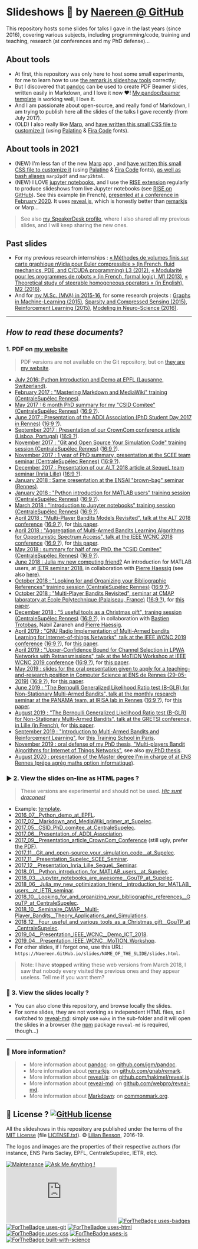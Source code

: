# Slideshows :notebook: by [Naereen @ GitHub](https://naereen.github.io/)

This repository hosts some slides for talks I gave in the last years (since 2016), covering various subjects, including programming/code, training and teaching, research (at conferences and my PhD defense)...

## About tools

- At first, this repository was only here to host some small experiments, for me to learn how to use [the remark.js slideshow tools](http://remarkjs.com/) correctly;
- But I discovered that [pandoc](http://pandoc.org/MANUAL.html) can be used to create PDF Beamer slides, written easily in Markdown, and I love it now :heart:! [My pandoc/beamer template](common/my.beamer) is working well, I love it.
- And I am passionate about open-source, and really fond of Markdown, I am trying to publish here all the slides of the talks I gave recently (from July 2017).
- (OLD) I also really like [Marp](https://yhatt.github.io/marp/), and [have written this small CSS file to customize it](common/marp-naereen.css) (using [Palatino](https://en.wikipedia.org/wiki/Palatino) & [Fira Code](https://github.com/tonsky/FiraCode/) fonts).

## About tools in 2021

- (NEW) I'm less fan of the new [Marp](https://Marp.app/) app , and [have written this small CSS file to customize it](common/marp-naereen-new.css) (using [Palatino](https://en.wikipedia.org/wiki/Palatino) & [Fira Code](https://github.com/tonsky/FiraCode/) fonts), [as well as bash aliases](https://github.com/Naereen/bin/commit/f58d10dc6eb7057a186e65e3d5b21e3b009b50f9) `marp2pdf` and `marp2html`.
- (NEW) I LOVE [jupyter notebooks](https://jupyter.org/), and I use the [RISE extension](https://rise.readthedocs.io/en/stable/) regularly to produce slideshows from live Jupyter notebooks (see [RISE on GitHub](https://github.com/damianavila/RISE)). See this example (in French), [presented at a conference in February 2020](https://github.com/Naereen/Tutoriel-notebooks-Jupyter-a-Didapro-8-Lille-fevrier-2020). It uses [reveal.js](https://revealjs.com/), which is honestly better than [remarkjs](http://remarkjs.com) or Marp...

> See also [my SpeakerDesk profile](https://speakerdeck.com/naereen), where I also shared all my previous slides, and I will keep sharing the new ones.

## Past slides
- For my previous research internships : [« Méthodes de volumes finis sur carte graphique nVidia pour Euler compressible » (in French, fluid mechanics, PDE, and C/CUDA programming) L3 (2012)](https://perso.crans.org/besson/slidesL3Maths12.pdf), [« Modularité pour les programmes de robots » (in French, formal logic), M1 (2013)](https://perso.crans.org/besson/slidesM1Info13.pdf), [« Theoretical study of steerable homogeneous operators » (in English), M2 (2016)](https://perso.crans.org/besson/slidesM2MVA16.pdf).
- And for [my M.Sc. (MVA) in 2015-16](https://perso.crans.org/besson/publis/mva-2016/), for some research projects : [Graphs in Machine-Learning (2015)](https://perso.crans.org/besson/publis/mva-2016/MVA_2015-16__GML_and_RL__Project__Lilian_Besson__Basile_Clement__Slides_19-01-16.en.pdf), [Sparsity and Compressed Sensing (2015)](https://perso.crans.org/besson/publis/mva-2016/MVA_2015-16__Compressed_Sensing__Project__Lilian_Besson__Slides.en.pdf), [Reinforcement Learning (2015)](https://perso.crans.org/besson/publis/mva-2016/MVA_2015-16__GML_and_RL__Project__Lilian_Besson__Basile_Clement__Slides_19-01-16.en.pdf), [Modeling in Neuro-Science (2016)](https://perso.crans.org/besson/publis/mva-2016/MVA_2015-16__Neuro-Sciences__Project__Lilian_Besson__Slides.en.pdf).

----

## *How to read these documents*?

### 1. PDF on [my website](https://perso.crans.org/besson/publis/slides/)
> PDF versions are not available on the Git repository, but on [they are my website](https://perso.crans.org/besson/publis/slides/).

- [July 2016: Python Introduction and Demo at EPFL (Lausanne, Switzerland)](https://perso.crans.org/besson/publis/slides/2016_07__Python_demo_at_EPFL/slides.pdf).
- [February 2017 : "Mastering Markdown and MediaWiki" training (CentraleSupélec Rennes)](https://perso.crans.org/besson/publis/slides/2017_02__Markdown_and_MediaWiki_primer_at_Supelec/slides.pdf).
- [May 2017 : 6 month PhD summary for my "CSID Comitee" (CentraleSupélec Rennes)](https://perso.crans.org/besson/publis/slides/2017_05__CSID_PhD_comitee_at_CentraleSupelec/slides.pdf) ([16:9 ?](https://perso.crans.org/besson/publis/slides/2017_05__CSID_PhD_comitee_at_CentraleSupelec/slides_169.pdf)).
- [June 2017 : Presentation of the ADDI Association (PhD Student Day 2017 in Rennes)](https://perso.crans.org/besson/publis/slides/2017_06__Presentation_of_ADDI_Association/slides.pdf) ([16:9 ?](https://perso.crans.org/besson/publis/slides/2017_06__Presentation_of_ADDI_Association/slides_169.pdf)).
- [September 2017 : Presentation of our CrownCom conference article (Lisboa, Portugal)](https://perso.crans.org/besson/publis/slides/2017_09__Presentation_article_CrownCom_Conference/slides.pdf) ([16:9 ?](https://perso.crans.org/besson/publis/slides/2017_09__Presentation_article_CrownCom_Conference/slides_169.pdf)).
- [November 2017 : "Git and Open Source Your Simulation Code" training session (CentraleSupélec Rennes)](https://perso.crans.org/besson/publis/slides/2017_11__Git_and_open-source_your_simulation_code__at_Supelec/slides.pdf) ([16:9 ?](https://perso.crans.org/besson/publis/slides/2017_11__Git_and_open-source_your_simulation_code__at_Supelec/slides_169.pdf)).
- [November 2017 : 1 year of PhD summary, presentation at the SCEE team seminar (CentraleSupélec Rennes)](https://perso.crans.org/besson/publis/slides/2017_11__Presentation_Supelec_SCEE_Seminar/slides.pdf) ([16:9 ?](https://perso.crans.org/besson/publis/slides/2017_11__Presentation_Supelec_SCEE_Seminar/slides_169.pdf)).
- [December 2017 : Presentation of our ALT 2018 article at SequeL team seminar (Inria Lille)](https://perso.crans.org/besson/publis/slides/2017_12__Presentation_Inria_Lille_SequeL_Seminar/slides.pdf) ([16:9 ?](https://perso.crans.org/besson/publis/slides/2017_12__Presentation_Inria_Lille_SequeL_Seminar/slides_169.pdf)).
- [January 2018 : Same presentation at the ENSAI "brown-bag" seminar (Rennes)](https://perso.crans.org/besson/publis/slides/2018_01__ENSAI_Seminar_BrownBag__Article_ALT2018/slides_169.pdf).
- [January 2018 : "Python introduction for MATLAB users" training session (CentraleSupélec Rennes)](https://perso.crans.org/besson/publis/slides/2018_01__Python_introduction_for_MATLAB_users__at_Supelec/slides.pdf) ([16:9 ?](https://perso.crans.org/besson/publis/slides/2018_01__Python_introduction_for_MATLAB_users__at_Supelec/slides.pdf)).
- [March 2018 : "Introduction to Jupyter notebooks" training session (CentraleSupélec Rennes)](https://perso.crans.org/besson/publis/slides/2018_03__Jupyter_notebooks_are_awesome__GouTP_at_Supelec/slides.pdf) ([16:9 ?](https://perso.crans.org/besson/publis/slides/2018_03__Jupyter_notebooks_are_awesome__GouTP_at_Supelec/slides_169.pdf)).
- [April 2018 : "Multi-Player Bandits Models Revisited", talk at the ALT 2018 conference](https://perso.crans.org/besson/publis/slides/2018_04__Presentation_at_ALT_2018_conference/slides.pdf) ([16:9 ?](https://perso.crans.org/besson/publis/slides/2018_04__Presentation_at_ALT_2018_conference/slides_169.pdf)), for [this paper](https://hal.inria.fr/hal-01629733).
- [April 2018 : "Aggregation of Multi-Armed Bandits Learning Algorithms for Opportunistic Spectrum Access", talk at the IEEE WCNC 2018 conference](https://perso.crans.org/besson/publis/slides/2018_04__Presentation_IEEE_WCNC/slides.pdf) ([16:9 ?](https://perso.crans.org/besson/publis/slides/2018_04__Presentation_IEEE_WCNC/slides_169.pdf)), for [this paper](https://hal.inria.fr/hal-01705292).
- [May 2018 : summary for half of my PhD, the "CSID Comitee" (CentraleSupélec Rennes)](https://perso.crans.org/besson/publis/slides/2018_05__CSID_2_PhD_comitee_at_CentraleSupelec/slides.pdf) ([16:9 ?](https://perso.crans.org/besson/publis/slides/2018_05__CSID_2_PhD_comitee_at_CentraleSupelec/slides_169.pdf)).
- [June 2018 : Julia my new computing friend?](https://perso.crans.org/besson/publis/slides/2018_06__Julia_my_new_optimization_friend__introduction_for_MATLAB_users__at_IETR_seminar/slides.pdf) An introduction for MATLAB users, at [IETR seminar 2018](https://seminar-ietr-18.sciencesconf.org/program), in collaboration with [Pierre Haessig](https://GitHub.com/pierre-haessig/) (see also [here](https://github.com/pierre-haessig/julia-presentation-ietr2018)).
- [October 2018 : "Looking for and Organizing your Bibliographic References" training session (CentraleSupélec Rennes)](https://perso.crans.org/besson/publis/slides/2018_10__Looking_for_and_organizing_your_bibliographic_references__GouTP_at_CentraleSupelec/slides.pdf) ([16:9 ?](https://perso.crans.org/besson/publis/slides/2018_10__Looking_for_and_organizing_your_bibliographic_references__GouTP_at_CentraleSupelec/slides_169.pdf)).
- [October 2018 : "Multi-Player Bandits Revisited", seminar at CMAP laboratory at École Polytechnique (Palaiseau, France)](https://perso.crans.org/besson/publis/slides/2018_10__Seminaire_CMAP__Multi-Player_Bandits__Theory_Applications_and_Simulations/slides.pdf) ([16:9 ?](https://perso.crans.org/besson/publis/slides/2018_10__Seminaire_CMAP__Multi-Player_Bandits__Theory_Applications_and_Simulations/slides_169.pdf)), for [this paper](https://hal.inria.fr/hal-01629733).
- [December 2018 : "5 useful tools as a Christmas gift", traning session (CentraleSupélec Rennes)](https://perso.crans.org/besson/publis/slides/2018_12__Four_useful_and_various_tools_as_a_Christmas_gift__GouTP_at_CentraleSupelec/slides.pdf) ([16:9 ?](https://perso.crans.org/besson/publis/slides/2018_12__Four_useful_and_various_tools_as_a_Christmas_gift__GouTP_at_CentraleSupelec/slides_169.pdf)), in collaboration with [Bastien Trotobas](https://github.com/BastienTr/), Nabil Zaraneh and [Pierre Haessig](http://pierreh.eu/).
- [April 2019 : "GNU Radio Implementation of Multi-Armed bandits Learning for Internet-of-things Networks", talk at the IEEE WCNC 2019 conference](https://perso.crans.org/besson/publis/slides/2019_04__Presentation_IEEE_WCNC__Demo_ICT_2018/slides.pdf) ([16:9 ?](https://perso.crans.org/besson/publis/slides/2019_04__Presentation_IEEE_WCNC__Demo_ICT_2018/slides_169.pdf)), for [this paper](https://hal.inria.fr/hal-02006825).
- [April 2019 : "Upper-Confidence Bound for Channel Selection in LPWA Networks with Retransmissions", talk at the MoTION Workshop at IEEE WCNC 2019 conference](https://perso.crans.org/besson/publis/slides/2019_04__Presentation_IEEE_WCNC__MoTION_Workshop/slides.pdf) ([16:9 ?](https://perso.crans.org/besson/publis/slides/2019_04__Presentation_IEEE_WCNC__MoTION_Workshop/slides_169.pdf)), for [this paper](https://hal.inria.fr/hal-02049824).
- [May 2019 : slides for the oral presentation given to apply for a teaching-and-research position in Computer Science at ENS de Rennes (29-05-2019)](https://perso.crans.org/besson/publis/slides/2019_05__Audition_AGPR__ENS_de_Rennes/slides.pdf) ([16:9 ?](https://perso.crans.org/besson/publis/slides/2019_05__Audition_AGPR__ENS_de_Rennes/slides_169.pdf)), for [this paper](https://hal.inria.fr/hal-02006471).
- [June 2019 : "The Bernoulli Generalized Likelihood Ratio test (B-GLR) for Non-Stationary Multi-Armed Bandits", talk at the monthly research seminar at the PANAMA team, at IRISA lab in Rennes](https://perso.crans.org/besson/publis/slides/2019_06__About_Bernoulli_GLRTest__Seminar_at_PANAMA_IRISA_Rennes/slides.pdf) ([16:9 ?](https://perso.crans.org/besson/publis/slides/2019_06__About_Bernoulli_GLRTest__Seminar_at_PANAMA_IRISA_Rennes/slides_169.pdf)), for [this paper](https://hal.inria.fr/hal-02006471).
- [August 2019 : "The Bernoulli Generalized Likelihood Ratio test (B-GLR) for Non-Stationary Multi-Armed Bandits", talk at the GRETSI conference, in Lille (in French)](https://perso.crans.org/besson/publis/slides/2019_08__Bernoulli_GLRTest_and_PieceWise-Stationary_Bandits__GRETSI_2019_Lille/slides.pdf), for [this paper](https://hal.inria.fr/hal-02006471).
- [September 2019 : "Introduction to Multi-Armed Bandits and Reinforcement Learning"](https://perso.crans.org/besson/publis/slides/2019_09__Tutorial_on_RL_and_MAB_at_Training_School_in_Paris/slides.pdf), for [this Training School in Paris](https://sites.google.com/view/mlc-training-school/program).
- [November 2019 : oral defense of my PhD thesis, "Multi-players Bandit Algorithms for Internet of Things Networks"](https://perso.crans.org/besson/publis/slides/2019_11__PhD_Defense__Multi-players_Bandit_Algorithms_for_Internet_of_Things_Networks/slides.pdf), see also [my PhD thesis](https://github.com/Naereen/phd-thesis/).
- [August 2020 : presentation of the Master degree I'm in charge of at ENS Rennes (prépa agrég maths option informatique)](https://perso.crans.org/besson/publis/slides/2020_08__Presentation_option_D_agreg_maths_ENS_Rennes/slides.pdf).

### :arrow_forward: 2. View the slides on-line as HTML pages ?
> These versions are experimental and should not be used.
> [*Hic sunt dracones!*](https://actuelmoyenage.wordpress.com/2017/08/24/hic-sunt-dracones-des-cartes-au-code-informatique/)

- Example: [template](https://Naereen.GitHub.io/slides/template/slides.html).
- [2016_07__Python_demo_at_EPFL](https://Naereen.GitHub.io/slides/2016_07__Python_demo_at_EPFL/slides.html).
- [2017_02__Markdown_and_MediaWiki_primer_at_Supelec](https://Naereen.GitHub.io/slides/2017_02__Markdown_and_MediaWiki_primer_at_Supelec/slides.html).
- [2017_05__CSID_PhD_comitee_at_CentraleSupelec](https://Naereen.GitHub.io/slides/2017_05__CSID_PhD_comitee_at_CentraleSupelec/slides.html).
- [2017_06__Presentation_of_ADDI_Association](https://Naereen.GitHub.io/slides/2017_06__Presentation_of_ADDI_Association/slides.html).
- [2017_09__Presentation_article_CrownCom_Conference](https://Naereen.GitHub.io/slides/2017_09__Presentation_article_CrownCom_Conference/) (still ugly, prefer [the PDF](https://perso.crans.org/besson/publis/slides/2017_09__Presentation_article_CrownCom_Conference/slides.pdf)).
- [2017_11__Git_and_open-source_your_simulation_code__at_Supelec](https://Naereen.GitHub.io/slides/2017_11__Git_and_open-source_your_simulation_code__at_Supelec/slides.html).
- [2017_11__Presentation_Supelec_SCEE_Seminar](https://Naereen.GitHub.io/slides/2017_11__Presentation_Supelec_SCEE_Seminar/slides.html).
- [2017_12__Presentation_Inria_Lille_SequeL_Seminar](https://Naereen.GitHub.io/slides/2017_12__Presentation_Inria_Lille_SequeL_Seminar/slides.html).
- [2018_01__Python_introduction_for_MATLAB_users__at_Supelec](https://Naereen.GitHub.io/slides/2018_01__Python_introduction_for_MATLAB_users__at_Supelec/slides.html).
- [2018_03__Jupyter_notebooks_are_awesome__GouTP_at_Supelec](https://Naereen.GitHub.io/slides/2018_03__Jupyter_notebooks_are_awesome__GouTP_at_Supelec/slides.html).
- [2018_06__Julia_my_new_optimization_friend__introduction_for_MATLAB_users__at_IETR_seminar](https://Naereen.GitHub.io/slides/2018_06__Julia_my_new_optimization_friend__introduction_for_MATLAB_users__at_IETR_seminar/slides.html).
- [2018_10__Looking_for_and_organizing_your_bibliographic_references__GouTP_at_CentraleSupelec](https://Naereen.GitHub.io/slides/2018_10__Looking_for_and_organizing_your_bibliographic_references__GouTP_at_CentraleSupelec/slides.html).
- [2018_10__Seminaire_CMAP__Multi-Player_Bandits__Theory_Applications_and_Simulations](https://Naereen.GitHub.io/slides/2018_10__Seminaire_CMAP__Multi-Player_Bandits__Theory_Applications_and_Simulations/slides.html).
- [2018_12__Four_useful_and_various_tools_as_a_Christmas_gift__GouTP_at_CentraleSupelec](https://Naereen.GitHub.io/slides/2018_12__Four_useful_and_various_tools_as_a_Christmas_gift__GouTP_at_CentraleSupelec/slides.html).
- [2019_04__Presentation_IEEE_WCNC__Demo_ICT_2018](https://Naereen.GitHub.io/slides/2019_04__Presentation_IEEE_WCNC__Demo_ICT_2018/slides.html).
- [2019_04__Presentation_IEEE_WCNC__MoTION_Workshop](https://Naereen.GitHub.io/slides/2019_04__Presentation_IEEE_WCNC__MoTION_Workshop/slides.html).
- For other slides, if I forgot one, use this URL: `https://Naereen.GitHub.io/slides/NAME_OF_THE_SLIDE/slides.html`.

> Note: I have **stopped** writing these web versions from March 2018, I saw that nobody every visited the previous ones and they appear useless. Tell me if you want them?

### :arrows_counterclockwise: 3. View the slides locally ?
- You can also clone this repository, and browse locally the slides.
- For some slides, they are not working as independent HTML files, so I switched to [reveal-md](https://github.com/webpro/reveal-md): simply use `make` in the sub-folder and it will open the slides in a browser (the [npm](https://www.npmjs.com/package/reveal-md) package `reveal-md` is required, though...)

----

### :information_desk_person: More information?
> - More information about [pandoc](http://pandoc.org/): on [github.com/jgm/pandoc](https://github.com/jgm/pandoc).
> - More information about [remarkjs](http://remarkjs.com/): on [github.com/gnab/remark](https://github.com/gnab/remark).
> - More information about [reveal.js](https://github.com/hakimel/reveal.js): on [github.com/hakimel/reveal.js](https://github.com/hakimel/reveal.js).
> - More information about [reveal-md](https://github.com/webpro/reveal-md): on [github.com/webpro/reveal-md](https://github.com/webpro/reveal-md).
> - More information about [Markdown](http://commonmark.org/): on [commonmark.org](http://commonmark.org/).


## :scroll: License ? [![GitHub license](https://img.shields.io/github/license/Naereen/slides.svg)](https://github.com/Naereen/slides/blob/master/LICENSE.txt)
All the slideshows in this repository are published under the terms of the [MIT License](https://lbesson.mit-license.org/) (file [LICENSE.txt](LICENSE.txt)).
© [Lilian Besson](https://GitHub.com/Naereen), 2016-19.

The logos and images are the properties of their respective authors (for instance, ENS Paris Saclay, EPFL, CentraleSupélec, IETR, etc).

[![Maintenance](https://img.shields.io/badge/Maintained%3F-yes-green.svg)](https://GitHub.com/Naereen/slides/graphs/commit-activity)
[![Ask Me Anything !](https://img.shields.io/badge/Ask%20me-anything-1abc9c.svg)](https://GitHub.com/Naereen/ama)
[![Analytics](https://ga-beacon.appspot.com/UA-38514290-17/github.com/Naereen/slides/README.md?pixel)](https://GitHub.com/Naereen/slides/)
[![ForTheBadge uses-badges](http://ForTheBadge.com/images/badges/uses-badges.svg)](http://ForTheBadge.com)
[![ForTheBadge uses-git](http://ForTheBadge.com/images/badges/uses-git.svg)](https://GitHub.com/)
[![ForTheBadge uses-html](http://ForTheBadge.com/images/badges/uses-html.svg)](http://ForTheBadge.com)
[![ForTheBadge uses-css](http://ForTheBadge.com/images/badges/uses-css.svg)](http://ForTheBadge.com)
[![ForTheBadge uses-js](http://ForTheBadge.com/images/badges/uses-js.svg)](http://ForTheBadge.com)
[![ForTheBadge built-with-science](http://ForTheBadge.com/images/badges/built-with-science.svg)](https://GitHub.com/Naereen/)
